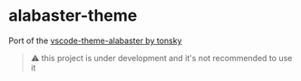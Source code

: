 # alabaster-theme
Port of the [vscode-theme-alabaster by tonsky](https://github.com/tonsky/vscode-theme-alabaster)

> ⚠ this project is under development and it's not recommended to use it
